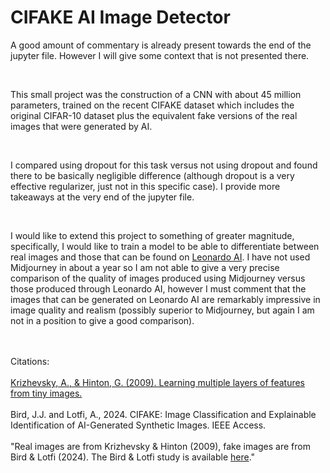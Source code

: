 <h1>CIFAKE AI Image Detector</h1>

<p>A good amount of commentary is already present towards the end of the jupyter file. However I will give some context that is not presented there.</p>

<br/>

<p>This small project was the construction of a CNN with about 45 million parameters, trained on the recent CIFAKE dataset which includes the original CIFAR-10 dataset plus the equivalent fake versions of the real images that were generated by AI.</p>

<br/>

<p>I compared using dropout for this task versus not using dropout and found there to be basically negligible difference (although dropout is a very effective regularizer, just not in this specific case). I provide more takeaways at the very end of the jupyter file.</p>

<br/>

<p>I would like to extend this project to something of greater magnitude, specifically, I would like to train a model to be able to differentiate between real images and those that can be found on <a href="https://app.leonardo.ai/">Leonardo AI</a>. I have not used Midjourney in about a year so I am not able to give a very precise comparison of the quality of images produced using Midjourney versus those produced through Leonardo AI, however I must comment that the images that can be generated on Leonardo AI are remarkably impressive in image quality and realism (possibly superior to Midjourney, but again I am not in a position to give a good comparison).</p>
<br/>
<br/>
Citations:
<br/>
<br/>
<a href="https://www.cs.toronto.edu/~kriz/learning-features-2009-TR.pdfl">Krizhevsky, A., & Hinton, G. (2009). Learning multiple layers of features from tiny images.</a>
<br/>
<br/>
Bird, J.J. and Lotfi, A., 2024. CIFAKE: Image Classification and Explainable Identification of AI-Generated Synthetic Images. IEEE Access.
<br/>
<br/>
"Real images are from Krizhevsky & Hinton (2009), fake images are from Bird & Lotfi (2024). The Bird & Lotfi study is available <a href="https://ieeexplore.ieee.org/abstract/document/10409290">here</a>."
